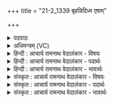 +++
title = "21-2_1339 बृहन्निदिध्म एषाम्"

+++
<details><summary>पदपाठः</summary>

बृह꣢न्। इत्। इ꣣ध्मः꣢। ए꣣षाम्। भू꣡रि꣢꣯। श꣣स्त्र꣢म्। पृ꣣थुः꣢। स्व꣡रुः꣢꣯। ये꣡षा꣢꣯म्। इ꣡न्द्रः꣢꣯। यु꣡वा꣢꣯। स꣡खा꣢꣯। स। खा꣣। १३३९।
</details>

<details><summary>अधिमन्त्रम् (VC)</summary>

- इन्द्रः
- त्रिशोकः काण्वः
- गायत्री
- षड्जः
</details>

<details><summary>हिन्दी : आचार्य रामनाथ वेदालंकार - विषयः</summary>

आगे फिर वही विषय है।
</details>

<details><summary>हिन्दी : आचार्य रामनाथ वेदालंकार - पदार्थः</summary>

पदार्थान्वयभाषाः -  (येषाम्) जिन मनुष्यों का (युवा) युवा (इन्द्रः) वीर परमेश्वर वा वीर राजा (सखा) सहायक हो जाता है, (एषाम्) उनका (बृहन् इत्) महान् ही (इध्मः) प्रताप, (भूरि) बहुत (शस्त्रम्) स्तोत्र वा शस्त्रास्त्र और (पृथुः) विशाल (स्वरुः) यज्ञ होता है ॥२॥
</details>

<details><summary>हिन्दी : आचार्य रामनाथ वेदालंकार - भावार्थः</summary>

भावार्थभाषाः -  परमेश्वर के उपासक तथा श्रेष्ठ राजा को राजसिंहासन पर बैठानेवाले लोग यशस्वी,विजयी यज्ञपरायण बन जाते हैं ॥२॥
</details>

<details><summary>संस्कृत : आचार्य रामनाथ वेदालंकार - विषयः</summary>

अथ पुनः स एव विषय उच्यते।
</details>

<details><summary>संस्कृत : आचार्य रामनाथ वेदालंकार - पदार्थः</summary>

पदार्थान्वयभाषाः -  (येषाम्) जनानाम् (युवा) तरुणः (इन्द्रः) वीरः परमेश्वरो वीरो नृपतिर्वा (सखा) सहायको जायते (एषाम्) तेषाम् एतेषाम् (बृहन् इत्) महान् एव (इध्मः) प्रतापः, (भूरि) प्रचुरम् (शस्त्रम्) स्तोत्रम् आयुधं वा,किञ्च (पृथुः) विशालः (स्वरुः) यूपः,यूपोपलक्षितो यज्ञः इत्यर्थः,भवति ॥२॥
</details>

<details><summary>संस्कृत : आचार्य रामनाथ वेदालंकार - भावार्थः</summary>

भावार्थभाषाः -  परमेश्वरोपासकाः श्रेष्ठनृपाभिषेक्तारश्च यशस्विनो विजयिनो यज्ञपरायणाश्च जायन्ते ॥२॥
</details>